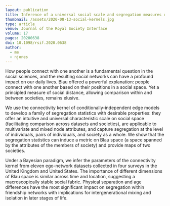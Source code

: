 ```yaml
---
layout: publication
title: Inference of a universal social scale and segregation measures using social connectivity kernels
thumbnail: /assets/2020-08-13-social-kernels.jpg
type: article
venue: Journal of the Royal Society Interface
volume: 17
pages: 20200638
doi: 10.1098/rsif.2020.0638
author:
  - me
  - njones
---
```


How people connect with one another is a fundamental question in the social sciences, and the resulting social networks can have a profound impact on our daily lives. Blau offered a powerful explanation: people connect with one another based on their positions in a social space. Yet a principled measure of social distance, allowing comparison within and between societies, remains elusive.

We use the connectivity kernel of conditionally-independent edge models to develop a family of segregation statistics with desirable properties: they offer an intuitive and universal characteristic scale on social space (facilitating comparison across datasets and societies), are applicable to multivariate and mixed node attributes, and capture segregation at the level of individuals, pairs of individuals, and society as a whole. We show that the segregation statistics can induce a metric on Blau space (a space spanned by the attributes of the members of society) and provide maps of two societies.

Under a Bayesian paradigm, we infer the parameters of the connectivity kernel from eleven ego-network datasets collected in four surveys in the United Kingdom and United States. The importance of different dimensions of Blau space is similar across time and location, suggesting a macroscopically stable social fabric. Physical separation and age differences have the most significant impact on segregation within friendship networks with implications for intergenerational mixing and isolation in later stages of life.
